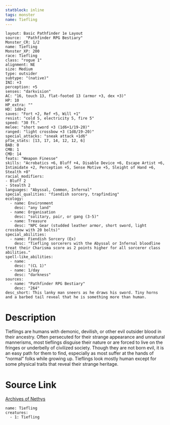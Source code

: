 ```yaml
---
statblock: inline
tags: monster
name: Tiefling
---
```

```statblock
layout: Basic Pathfinder 1e Layout
source:  "Pathfinder RPG Bestiary"
Monster_CR: 1/2
name: Tiefling
Monster_XP: 200
race: Tiefling
class: "rogue 1"
alignment: NE
size: Medium
type: outsider
subtype: "(native)"
INI: +3
perception: +5
senses: "darkvision"
AC: "16, touch 13, flat-footed 13 (armor +3, dex +3)"
HP: 10
HP_extra: ""
HD: 1d8+2
saves: "Fort +2, Ref +5, Will +1"
resist: "cold 5, electricity 5, fire 5"
speed: "30 ft."
melee: "short sword +3 (1d6+1/19-20)"
ranged: "light crossbow +3 (1d8/19-20)"
special_attacks: "sneak attack +1d6"
pf1e_stats: [13, 17, 14, 12, 12, 6]
BAB: 0
CMB: 1
CMD: 14
feats: "Weapon Finesse"
skills: "Acrobatics +6, Bluff +4, Disable Device +6, Escape Artist +6, Intimidate +2, Perception +5, Sense Motive +5, Sleight of Hand +6, Stealth +8"
racial_modifiers:
- Bluff 2
- Stealth 2
languages: "Abyssal, Common, Infernal"
special_qualities: "fiendish sorcery, trapfinding"
ecology:
  - name: Environment
    desc: "any land"
  - name: Organisation
    desc: "solitary, pair, or gang (3-5)"
  - name: Treasure
    desc: "NPC Gear (studded leather armor, short sword, light crossbow with 20 bolts)"
special_abilities:
  - name: Fiendish Sorcery (Ex)
    desc: "Tiefling sorcerers with the Abyssal or Infernal bloodline treat their Charisma score as 2 points higher for all sorcerer class abilities."
spell-like_abilities:
  - name:
    desc: "(CL 1)"
  - name: 1/day
    desc: "darkness"
sources:
  - name: "Pathfinder RPG Bestiary"
    desc: "264"
desc_short: This lanky man sneers as he draws his sword. Tiny horns and a barbed tail reveal that he is something more than human.
```
# Description
Tieflings are humans with demonic, devilish, or other evil outsider blood in their ancestry. Often persecuted for their strange appearance and unnatural mannerisms, most tieflings disguise their nature or are forced to live on the fringes or underbelly of civilized society. Though they are not born evil, it is an easy path for them to find, especially as most suffer at the hands of “normal” folks while growing up. Tieflings look mostly human except for some physical traits that reveal their strange heritage.
# Source Link
[Archives of Nethys](https://aonprd.com/MonsterDisplay.aspx?ItemName=Tiefling)
```encounter-table
name: Tiefling
creatures:
  - 1: Tiefling
```
